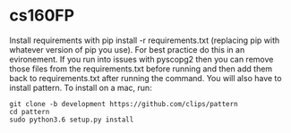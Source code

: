 # cs160FP
Install requirements with pip install -r requirements.txt (replacing pip with whatever version of pip you use). For best practice do this in an evironement. If you run into issues with pyscopg2 then you can remove those files from the requirements.txt before running and then add them back to requirements.txt after running the command.
You will also have to install pattern. To install on a mac, run:

```
git clone -b development https://github.com/clips/pattern
cd pattern
sudo python3.6 setup.py install
```
